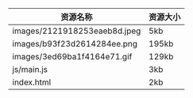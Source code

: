 | 资源名称 | 资源大小 |
| --- | --- |
| images/2121918253eaeb8d.jpeg | 5kb |
| images/b93f23d2614284ee.png | 195kb |
| images/3ed69ba1f4164e71.gif | 129kb |
| js/main.js | 3kb |
| index.html | 2kb |